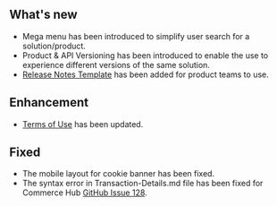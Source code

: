 ## What's new
- Mega menu has been introduced to simplify user search for a solution/product.
- Product & API Versioning has been introduced to enable the use to experience different versions of the same solution.
- [Release Notes Template](?path=/docs/release-notes-template.md) has been added for product teams to use.

## Enhancement
- [Terms of Use](?path=/docs/terms-of-use/latest.md) has been updated.

## Fixed
- The mobile layout for cookie banner has been fixed.
- The syntax error in Transaction-Details.md file has been fixed for Commerce Hub [GitHub Issue 128](https://www.github.com/Fiserv/Support/issues/128). 
